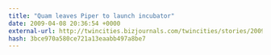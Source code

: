 ```yaml
---
title: "Quam leaves Piper to launch incubator"
date: 2009-04-08 20:36:54 +0000
external-url: http://twincities.bizjournals.com/twincities/stories/2009/04/06/daily25.html?ed=2009-04-08&ana=e_du_pub
hash: 3bce970a580ce721a13eaabb497a8be7
---
```



